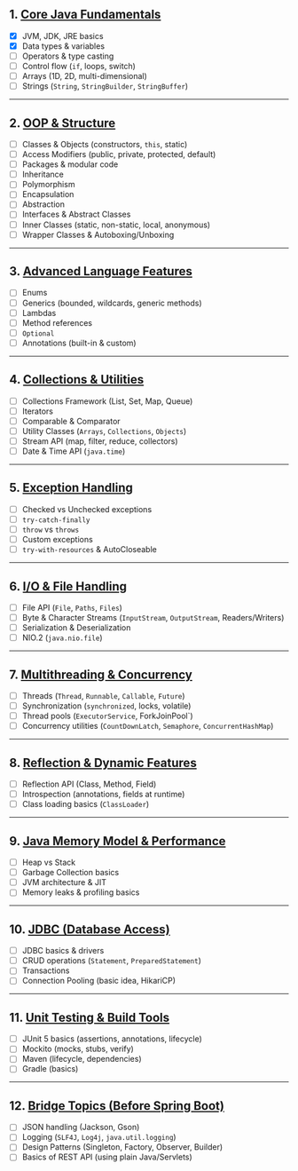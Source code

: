## 1. [Core Java Fundamentals](1.coreJavaFundamentals.md)
- [x] JVM, JDK, JRE basics
- [x] Data types & variables
- [ ] Operators & type casting
- [ ] Control flow (`if`, loops, switch)
- [ ] Arrays (1D, 2D, multi-dimensional)
- [ ] Strings (`String`, `StringBuilder`, `StringBuffer`)

---

## 2. [OOP & Structure](2.opp.md)
- [ ] Classes & Objects (constructors, `this`, static)
- [ ] Access Modifiers (public, private, protected, default)
- [ ] Packages & modular code
- [ ] Inheritance
- [ ] Polymorphism
- [ ] Encapsulation
- [ ] Abstraction
- [ ] Interfaces & Abstract Classes
- [ ] Inner Classes (static, non-static, local, anonymous)
- [ ] Wrapper Classes & Autoboxing/Unboxing

---

## 3. [Advanced Language Features](3.advancedLanguageFeatures.md)
- [ ] Enums
- [ ] Generics (bounded, wildcards, generic methods)
- [ ] Lambdas
- [ ] Method references
- [ ] `Optional`
- [ ] Annotations (built-in & custom)

---

## 4. [Collections & Utilities](4.collectionsUtilities.md)
- [ ] Collections Framework (List, Set, Map, Queue)
- [ ] Iterators
- [ ] Comparable & Comparator
- [ ] Utility Classes (`Arrays`, `Collections`, `Objects`)
- [ ] Stream API (map, filter, reduce, collectors)
- [ ] Date & Time API (`java.time`)

---

## 5. [Exception Handling](5.exceptionHandling.md)
- [ ] Checked vs Unchecked exceptions
- [ ] `try-catch-finally`
- [ ] `throw` vs `throws`
- [ ] Custom exceptions
- [ ] `try-with-resources` & AutoCloseable

---

## 6. [I/O & File Handling](6.IOFileHandling.md)
- [ ] File API (`File`, `Paths`, `Files`)
- [ ] Byte & Character Streams (`InputStream`, `OutputStream`, Readers/Writers)
- [ ] Serialization & Deserialization
- [ ] NIO.2 (`java.nio.file`)

---

## 7. [Multithreading & Concurrency](7.multithreadingConcurrency.md)
- [ ] Threads (`Thread`, `Runnable`, `Callable`, `Future`)
- [ ] Synchronization (`synchronized`, locks, volatile)
- [ ] Thread pools (`ExecutorService`, ForkJoinPool`)
- [ ] Concurrency utilities (`CountDownLatch`, `Semaphore`, `ConcurrentHashMap`)

---

## 8. [Reflection & Dynamic Features](8.reflectionDynamicFeatures.md)
- [ ] Reflection API (Class, Method, Field)
- [ ] Introspection (annotations, fields at runtime)
- [ ] Class loading basics (`ClassLoader`)

---

## 9. [Java Memory Model & Performance](9.javaMemoryModelPerformance.md)
- [ ] Heap vs Stack
- [ ] Garbage Collection basics
- [ ] JVM architecture & JIT
- [ ] Memory leaks & profiling basics

---

## 10. [JDBC (Database Access)](10.JDBC.md (Database Access))
- [ ] JDBC basics & drivers
- [ ] CRUD operations (`Statement`, `PreparedStatement`)
- [ ] Transactions
- [ ] Connection Pooling (basic idea, HikariCP)

---

## 11. [Unit Testing & Build Tools](11.unitTestingBuildTools.md)
- [ ] JUnit 5 basics (assertions, annotations, lifecycle)
- [ ] Mockito (mocks, stubs, verify)
- [ ] Maven (lifecycle, dependencies)
- [ ] Gradle (basics)

---

## 12. [Bridge Topics (Before Spring Boot)](12.bridgeTopics.md)
- [ ] JSON handling (Jackson, Gson)
- [ ] Logging (`SLF4J`, `Log4j`, `java.util.logging`)
- [ ] Design Patterns (Singleton, Factory, Observer, Builder)
- [ ] Basics of REST API (using plain Java/Servlets)